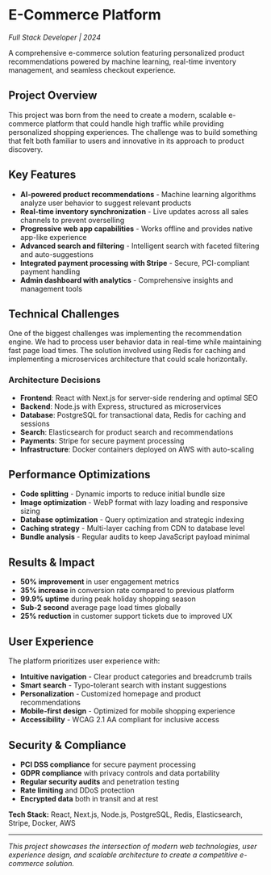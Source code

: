 # E-Commerce Platform

*Full Stack Developer | 2024*

A comprehensive e-commerce solution featuring personalized product recommendations powered by machine learning, real-time inventory management, and seamless checkout experience.

## Project Overview

This project was born from the need to create a modern, scalable e-commerce platform that could handle high traffic while providing personalized shopping experiences. The challenge was to build something that felt both familiar to users and innovative in its approach to product discovery.

## Key Features

- **AI-powered product recommendations** - Machine learning algorithms analyze user behavior to suggest relevant products
- **Real-time inventory synchronization** - Live updates across all sales channels to prevent overselling  
- **Progressive web app capabilities** - Works offline and provides native app-like experience
- **Advanced search and filtering** - Intelligent search with faceted filtering and auto-suggestions
- **Integrated payment processing with Stripe** - Secure, PCI-compliant payment handling
- **Admin dashboard with analytics** - Comprehensive insights and management tools

## Technical Challenges

One of the biggest challenges was implementing the recommendation engine. We had to process user behavior data in real-time while maintaining fast page load times. The solution involved using Redis for caching and implementing a microservices architecture that could scale horizontally.

### Architecture Decisions

- **Frontend**: React with Next.js for server-side rendering and optimal SEO
- **Backend**: Node.js with Express, structured as microservices
- **Database**: PostgreSQL for transactional data, Redis for caching and sessions
- **Search**: Elasticsearch for product search and recommendations
- **Payments**: Stripe for secure payment processing
- **Infrastructure**: Docker containers deployed on AWS with auto-scaling

## Performance Optimizations

- **Code splitting** - Dynamic imports to reduce initial bundle size
- **Image optimization** - WebP format with lazy loading and responsive sizing
- **Database optimization** - Query optimization and strategic indexing
- **Caching strategy** - Multi-layer caching from CDN to database level
- **Bundle analysis** - Regular audits to keep JavaScript payload minimal

## Results & Impact

- **50% improvement** in user engagement metrics
- **35% increase** in conversion rate compared to previous platform  
- **99.9% uptime** during peak holiday shopping season
- **Sub-2 second** average page load times globally
- **25% reduction** in customer support tickets due to improved UX

## User Experience

The platform prioritizes user experience with:

- **Intuitive navigation** - Clear product categories and breadcrumb trails
- **Smart search** - Typo-tolerant search with instant suggestions
- **Personalization** - Customized homepage and product recommendations
- **Mobile-first design** - Optimized for mobile shopping experience
- **Accessibility** - WCAG 2.1 AA compliant for inclusive access

## Security & Compliance

- **PCI DSS compliance** for secure payment processing
- **GDPR compliance** with privacy controls and data portability
- **Regular security audits** and penetration testing
- **Rate limiting** and DDoS protection
- **Encrypted data** both in transit and at rest

**Tech Stack:** React, Next.js, Node.js, PostgreSQL, Redis, Elasticsearch, Stripe, Docker, AWS

---

*This project showcases the intersection of modern web technologies, user experience design, and scalable architecture to create a competitive e-commerce solution.*